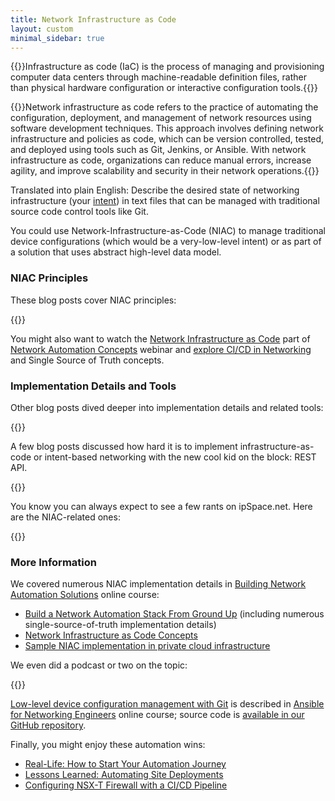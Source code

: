 ```yaml
---
title: Network Infrastructure as Code
layout: custom
minimal_sidebar: true
---
```

{{<quote source="Wikipedia" link="https://en.wikipedia.org/wiki/Infrastructure_as_code">}}Infrastructure as code (IaC) is the process of managing and provisioning computer data centers through machine-readable definition files, rather than physical hardware configuration or interactive configuration tools.{{</quote>}}

{{<quote source="Generated by ChatGPT in February 2023">}}Network infrastructure as code refers to the practice of automating the configuration, deployment, and management of network resources using software development techniques. This approach involves defining network infrastructure and policies as code, which can be version controlled, tested, and deployed using tools such as Git, Jenkins, or Ansible. With network infrastructure as code, organizations can reduce manual errors, increase agility, and improve scalability and security in their network operations.{{</quote>}}

Translated into plain English: Describe the desired state of networking infrastructure (your [intent](../tag/intent-based-networking.html)) in text files that can be managed with traditional source code control tools like Git.

You could use Network-Infrastructure-as-Code (NIAC) to manage traditional device configurations (which would be a very-low-level intent) or as part of a solution that uses abstract high-level data model.

### NIAC Principles

These blog posts cover NIAC principles:

{{<series-listing tag="principles">}}

You might also want to watch the [Network Infrastructure as Code](https://my.ipspace.net/bin/list?id=AutConcepts#NIAC) part of [Network Automation Concepts](https://www.ipspace.net/Network_Automation_Concepts) webinar and [explore CI/CD in Networking](/series/cicd.html) and Single Source of Truth concepts.

### Implementation Details and Tools

Other blog posts dived deeper into implementation details and related tools:

{{<series-listing tag="implement">}}

A few blog posts discussed how hard it is to implement infrastructure-as-code or intent-based networking with the new cool kid on the block: REST API.

{{<series-listing tag="rest">}}

You know you can always expect to see a few rants on ipSpace.net. Here are the NIAC-related ones:

{{<series-listing tag="rant">}}

### More Information

We covered numerous NIAC implementation details in [Building Network Automation Solutions](https://www.ipspace.net/Building_Network_Automation_Solutions) online course:

* [Build a Network Automation Stack From Ground Up](https://my.ipspace.net/bin/list?id=NetAutSol&module=6#M6S3A) (including numerous single-source-of-truth implementation details)
* [Network Infrastructure as Code Concepts](https://my.ipspace.net/bin/list?id=NetAutSol&module=7#M7S1)
* [Sample NIAC implementation in private cloud infrastructure](https://my.ipspace.net/bin/list?id=NetAutSol&module=7#M7S2)

We even did a podcast or two on the topic:

{{<series-listing tag="podcast">}}

[Low-level device configuration management with Git](https://my.ipspace.net/bin/list?id=AnsibleOC#SAMPLES) is described in [Ansible for Networking Engineers](https://www.ipspace.net/Ansible_for_Networking_Engineers) online course; source code is [available in our GitHub repository](https://github.com/ipspace/ansible-examples/tree/master/Config-to-Git).

Finally, you might enjoy these automation wins:

* [Real-Life: How to Start Your Automation Journey](https://blog.ipspace.net/2021/05/starting-automation.html)
* [Lessons Learned: Automating Site Deployments](https://blog.ipspace.net/2020/12/automating-site-deployments.html)
* [Configuring NSX-T Firewall with a CI/CD Pipeline](https://blog.ipspace.net/2021/09/nsxt-firewall-ci-cd-pipeline.html)

